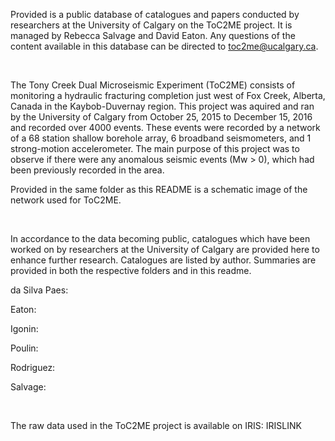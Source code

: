 Provided is a public database of catalogues and papers conducted by researchers at the University of Calgary on the ToC2ME project.  It is managed by Rebecca Salvage and David Eaton.  Any questions of the content available in this database can be directed to toc2me@ucalgary.ca.

</br>

The Tony Creek Dual Microseismic Experiment (ToC2ME) consists of monitoring a hydraulic fracturing completion just west of Fox Creek, Alberta, Canada in the Kaybob-Duvernay region.  This project was aquired and ran by the University of Calgary from October 25, 2015 to December 15, 2016 and recorded over 4000 events.  These events were recorded by a network of a 68 station shallow borehole array, 6 broadband seismometers, and 1 strong-motion accelerometer.  The main purpose of this project was to observe if there were any anomalous seismic events (Mw > 0), which had been previously recorded in the area.

Provided in the same folder as this README is a schematic image of the network used for ToC2ME.

</br>

In accordance to the data becoming public, catalogues which have been worked on by researchers at the University of Calgary are provided here to enhance further research.  Catalogues are listed by author.  Summaries are provided in both the respective folders and in this readme.


  da Silva Paes:
    
  Eaton:
    
  Igonin:
    
    
  Poulin:
    
  Rodriguez:
    
  Salvage:
    

</br>

The raw data used in the ToC2ME project is available on IRIS: IRISLINK
